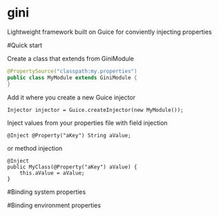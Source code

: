 gini
====

Lightweight framework built on Guice for conviently injecting properties

#Quick start

Create a class that extends from GiniModule
```java
@PropertySource("classpath:my.properties")
public class MyModule extends GiniModule {
}
```

Add it where you create a new Guice injector

    Injector injector = Guice.createInjector(new MyModule());

Inject values from your properties file with field injection

    @Inject @Property("aKey") String aValue;

or method injection

    @Inject
    public MyClass(@Property("aKey") aValue) {
        this.aValue = aValue;
    }

#Binding system properties

#Binding environment properties

